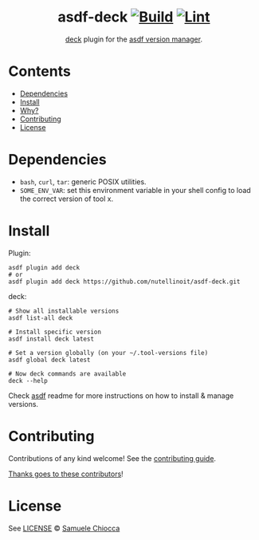 <div align="center">

# asdf-deck [![Build](https://github.com/nutellinoit/asdf-deck/actions/workflows/build.yml/badge.svg)](https://github.com/nutellinoit/asdf-deck/actions/workflows/build.yml) [![Lint](https://github.com/nutellinoit/asdf-deck/actions/workflows/lint.yml/badge.svg)](https://github.com/nutellinoit/asdf-deck/actions/workflows/lint.yml)


[deck](https://docs.konghq.com/deck/) plugin for the [asdf version manager](https://asdf-vm.com).

</div>

# Contents

- [Dependencies](#dependencies)
- [Install](#install)
- [Why?](#why)
- [Contributing](#contributing)
- [License](#license)

# Dependencies

- `bash`, `curl`, `tar`: generic POSIX utilities.
- `SOME_ENV_VAR`: set this environment variable in your shell config to load the correct version of tool x.

# Install

Plugin:

```shell
asdf plugin add deck
# or
asdf plugin add deck https://github.com/nutellinoit/asdf-deck.git
```

deck:

```shell
# Show all installable versions
asdf list-all deck

# Install specific version
asdf install deck latest

# Set a version globally (on your ~/.tool-versions file)
asdf global deck latest

# Now deck commands are available
deck --help
```

Check [asdf](https://github.com/asdf-vm/asdf) readme for more instructions on how to
install & manage versions.

# Contributing

Contributions of any kind welcome! See the [contributing guide](contributing.md).

[Thanks goes to these contributors](https://github.com/nutellinoit/asdf-deck/graphs/contributors)!

# License

See [LICENSE](LICENSE) © [Samuele Chiocca](https://github.com/nutellinoit/)
